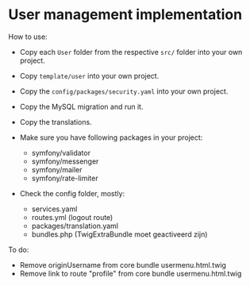 # User management implementation

How to use:
* Copy each `User` folder from the respective `src/` folder into your own project.
* Copy `template/user` into your own project.
* Copy the `config/packages/security.yaml` into your own project.
* Copy the MySQL migration and run it.
* Copy the translations.
* Make sure you have following packages in your project:
    * symfony/validator
    * symfony/messenger
    * symfony/mailer
    * symfony/rate-limiter
  
* Check the config folder, mostly:
  * services.yaml
  * routes.yml (logout route)
  * packages/translation.yaml
  * bundles.php (TwigExtraBundle moet geactiveerd zijn)

To do:
* Remove originUsername from core bundle usermenu.html.twig
* Remove link to route "profile" from core bundle usermenu.html.twig

